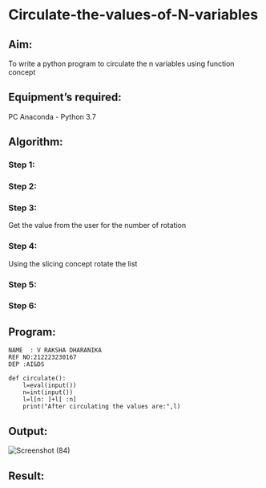 # Circulate-the-values-of-N-variables
## Aim:
To write a python program to circulate the n variables using function concept
## Equipment’s required:
PC
Anaconda - Python 3.7
## Algorithm: 
### Step 1: 
### Step 2: 
### Step 3: 
Get the value from the user for the number of rotation
### Step 4: 
Using the slicing concept rotate the list

### Step 5: 
### Step 6: 
## Program:
```
NAME  : V RAKSHA DHARANIKA
REF NO:212223230167
DEP :AI&DS
```
```
def circulate():
    l=eval(input())
    n=int(input())
    l=l[n: ]+l[ :n]
    print("After circulating the values are:",l)
```

## Output:
![Screenshot (84)](https://github.com/rakshadharanika/Circulate-the-values-of-N-variables/assets/149348380/7a60290b-b785-4e91-a7fb-4f05403b357e)

## Result:

